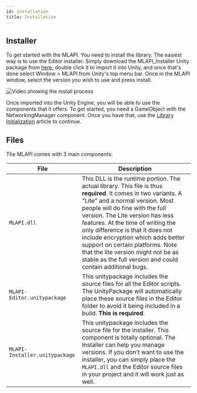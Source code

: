```yaml
---
id: installation
title: Installation
---
```


## Installer
To get started with the MLAPI. You need to install the library. The easiest way is to use the Editor installer. Simply download the MLAPI_Installer Unity package from [here](https://github.com/Unity-Technologies/com.unity.multiplayer.mlapi/releases), double click it to import it into Unity, and once that's done select Window > MLAPI from Unity's top menu bar. Once in the MLAPI window, select the version you wish to use and press install.

![Video showing the install process](https://i.imgur.com/zN63DlJ.gif)

Once imported into the Unity Engine, you will be able to use the components that it offers. To get started, you need a GameObject with the NetworkingManager component. Once you have that, use the [Library Initialization](library-initialization.md) article to continue.


## Files
The MLAPI comes with 3 main components:

| File | Description |
| -- | -- |
| `MLAPI.dll` | This DLL is the runtime portion. The actual library. This file is thus **required**. It comes in two variants. A "Lite" and a normal version. Most people will do fine with the full version. The Lite version has less features. At the time of writing the only difference is that it does not include encryption which adds better support on certain platforms. Note that the lite version might not be as stable as the full version and could contain additional bugs. |
| `MLAPI-Editor.unitypackage` | This unitypackage includes the source files for all the Editor scripts. The UnityPackage will automatically place these source files in the Editor folder to avoid it being included in a build. **This is required**. |
| `MLAPI-Installer.unitypackage` | This unitypackage includes the source file for the installer. This component is totally optional. The Installer can help you manage versions. If you don't want to use the installer, you can simply place the `MLAPI.dll` and the Editor source files in your project and it will work just as well. |
